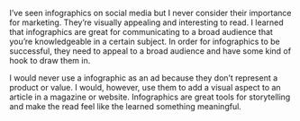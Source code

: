I’ve seen infographics on social media but I never consider their importance for marketing. They’re visually appealing and interesting to read. I learned that infographics are great for communicating to a broad audience that you’re knowledgeable in a certain subject. In order for infographics to be successful, they need to appeal to a broad audience and have some kind of hook to draw them in.

I would never use a infographic as an ad because they don’t represent a product or value. I would, however, use them to add a visual aspect to an article in a magazine or website. Infographics are great tools for storytelling and make the read feel like the learned something meaningful.  
